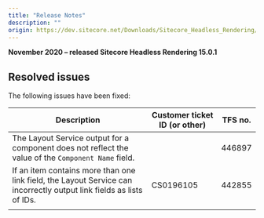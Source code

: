 ```yaml
---
title: "Release Notes"
description: ""
origin: https://dev.sitecore.net/Downloads/Sitecore_Headless_Rendering/150/Sitecore_Headless_Rendering_1501/Release_Notes
---
```


**November 2020 – released Sitecore Headless Rendering 15.0.1**

## Resolved issues

The following issues have been fixed:

 | Description | Customer ticket ID (or other) | TFS no. |
 | --- | --- | --- |
 | The Layout Service output for a component does not reflect the value of the `Component Name` field.​ |  | 446897 |
 | ​If an item contains more than one link field, the Layout Service can incorrectly output link fields as lists of IDs. | CS0196105 | 442855 |
 |  |  |  |